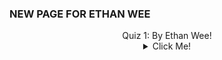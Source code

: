 ### NEW PAGE FOR ETHAN WEE
<center> Quiz 1: By Ethan Wee!<center>

<details>
    <summary>Click Me!</summary>
    This is an image of a national park that has a lot of overtourism. 


<img src="https://github.com/Nalgene-e/workshop-test-repo/blob/5f2b821e9802118496eca2d36853afd60b1f6dcc/Copy-of-2-scaled.jpg"> 
    <em> Photo of National Park /<em>
    <figcaption> Photo of National Park /<figcaption>
    
 
| Distance (miles) | "Fare ($)" |
| --- | --- |
| 4.5 | 18.00 |
| 26.7 | 73.75 |
| 6.7 | 23.00 |
| 16.4 | 56.00 |
| 32.7 | 83.25 |
| 5.7 | 17.50 |
| 77.0 | 190.50 |
| 8.3 | 19.65 |
<details>
    <summary>Click Me!</summary>
    This is an image of a national park that has a lot of overtourism. 

    
    
